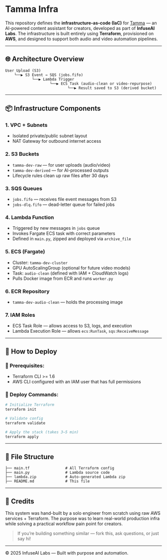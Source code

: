 # Tamma Infra

This repository defines the **infrastructure-as-code (IaC)** for [Tamma](https://tamma.ai) — an AI-powered content assistant for creators, developed as part of **InfuseAI Labs**. The infrastructure is built entirely using **Terraform**, provisioned on **AWS**, and designed to support both audio and video automation pipelines.

---

## 🌐 Architecture Overview

```
User Upload (S3)
    └──▶ S3 Event → SQS (jobs.fifo)
            └──▶ Lambda Trigger
                    └──▶ ECS Task (audio-clean or video-repurpose)
                            └──▶ Result saved to S3 (derived bucket)
```

---

## 📦 Infrastructure Components

### 1. **VPC + Subnets**
- Isolated private/public subnet layout
- NAT Gateway for outbound internet access

### 2. **S3 Buckets**
- `tamma-dev-raw` — for user uploads (audio/video)
- `tamma-dev-derived` — for AI-processed outputs
- Lifecycle rules clean up raw files after 30 days

### 3. **SQS Queues**
- `jobs.fifo` — receives file event messages from S3
- `jobs-dlq.fifo` — dead-letter queue for failed jobs

### 4. **Lambda Function**
- Triggered by new messages in `jobs` queue
- Invokes Fargate ECS task with correct parameters
- Defined in `main.py`, zipped and deployed via `archive_file`

### 5. **ECS (Fargate)**
- Cluster: `tamma-dev-cluster`
- GPU AutoScalingGroup (optional for future video models)
- Task: `audio-clean` (defined with IAM + CloudWatch logs)
- Pulls Docker image from ECR and runs `worker.py`

### 6. **ECR Repository**
- `tamma-dev-audio-clean` — holds the processing image

### 7. **IAM Roles**
- ECS Task Role — allows access to S3, logs, and execution
- Lambda Execution Role — allows `ecs:RunTask`, `sqs:ReceiveMessage`

---

## 🧪 How to Deploy

### 🔧 Prerequisites:
- Terraform CLI >= 1.6
- AWS CLI configured with an IAM user that has full permissions

### 🚀 Deploy Commands:

```bash
# Initialize Terraform
terraform init

# Validate config
terraform validate

# Apply the stack (takes 3–5 min)
terraform apply
```

---

## 📁 File Structure

```
├── main.tf                # All Terraform config
├── main.py                # Lambda source code
├── lambda.zip             # Auto-generated Lambda zip
├── README.md              # This file
```

---

## 🧠 Credits

This system was hand-built by a solo engineer from scratch using raw AWS services + Terraform. The purpose was to learn real-world production infra while solving a practical workflow pain point for creators.

> If you’re building something similar — fork this, ask questions, or just say hi!

---

© 2025 InfuseAI Labs — Built with purpose and automation.
